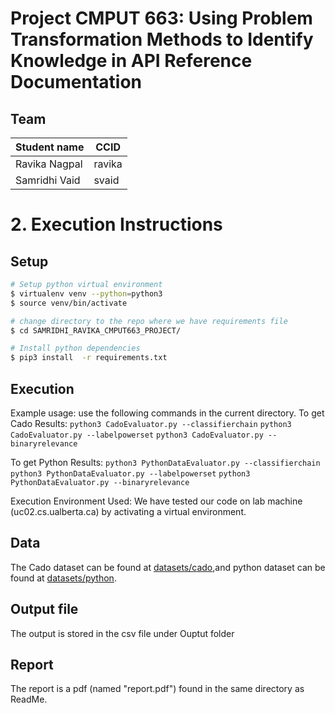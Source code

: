 # Project CMPUT 663: Using Problem Transformation Methods to Identify Knowledge in API Reference Documentation
## Team
|Student name  | CCID    |
|--------------|---------|
|Ravika Nagpal |  ravika |
|Samridhi Vaid |  svaid  |


# 2. Execution Instructions

## Setup
```sh
# Setup python virtual environment
$ virtualenv venv --python=python3
$ source venv/bin/activate

# change directory to the repo where we have requirements file
$ cd SAMRIDHI_RAVIKA_CMPUT663_PROJECT/

# Install python dependencies
$ pip3 install  -r requirements.txt 

```

## Execution
Example usage: use the following commands in the current directory.
To get Cado Results:
`python3 CadoEvaluator.py --classifierchain`
`python3 CadoEvaluator.py --labelpowerset`
`python3 CadoEvaluator.py --binaryrelevance`


To get Python Results:
`python3 PythonDataEvaluator.py --classifierchain`
`python3 PythonDataEvaluator.py --labelpowerset`
`python3 PythonDataEvaluator.py --binaryrelevance`

Execution Environment Used:
We have tested our code on lab machine (uc02.cs.ualberta.ca) by activating a virtual environment.


## Data

The Cado dataset can be found at [datasets/cado](datasets/cado),and python dataset can be found at [datasets/python](datasets/python).

## Output file 
The output is stored in the csv file under Ouptut folder

## Report
The report is a pdf (named "report.pdf") found in the same directory as ReadMe.
